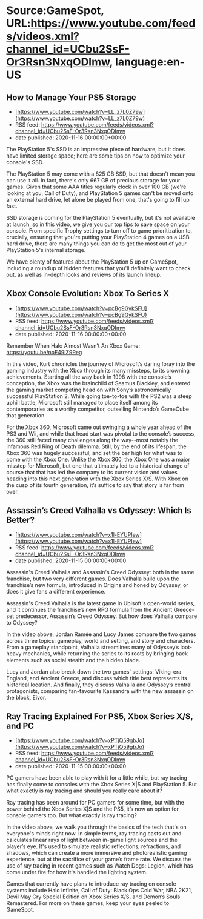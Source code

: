 # Source:GameSpot, URL:https://www.youtube.com/feeds/videos.xml?channel_id=UCbu2SsF-Or3Rsn3NxqODImw, language:en-US

## How to Manage Your PS5 Storage
 - [https://www.youtube.com/watch?v=LL_z7L0Z79w](https://www.youtube.com/watch?v=LL_z7L0Z79w)
 - RSS feed: https://www.youtube.com/feeds/videos.xml?channel_id=UCbu2SsF-Or3Rsn3NxqODImw
 - date published: 2020-11-16 00:00:00+00:00

The PlayStation 5's SSD is an impressive piece of hardware, but it does have limited storage space; here are some tips on how to optimize your console's SSD.

The PlayStation 5 may come with a 825 GB SSD, but that doesn't mean you can use it all. In fact, there's only 667 GB of precious storage for your games. Given that some AAA titles regularly clock in over 100 GB (we're looking at you, Call of Duty), and PlayStation 5 games can't be moved onto an external hard drive, let alone be played from one, that's going to fill up fast.

SSD storage is coming for the PlayStation 5 eventually, but it's not available at launch, so in this video, we give you our top tips to save space on your console. From specific Trophy settings to turn off to game prioritization to, crucially, ensuring that you're putting your PlayStation 4 games on a USB hard drive, there are many things you can do to get the most out of your PlayStation 5's internal storage. 

We have plenty of features about the PlayStation 5 up on GameSpot, including a roundup of hidden features that you'll definitely want to check out, as well as in-depth looks and reviews of its launch lineup.

## Xbox Console Evolution: Xbox To Series X
 - [https://www.youtube.com/watch?v=pcBg9GykSFU](https://www.youtube.com/watch?v=pcBg9GykSFU)
 - RSS feed: https://www.youtube.com/feeds/videos.xml?channel_id=UCbu2SsF-Or3Rsn3NxqODImw
 - date published: 2020-11-16 00:00:00+00:00

Remember When Halo Almost Wasn’t An Xbox Game: https://youtu.be/noE49iZ9Reg

In this video, Kurt chronicles the journey of Microsoft’s daring foray into the gaming industry with the Xbox through its many missteps, to its crowning achievements. Starting all the way back in 1998 with the console’s conception, the Xbox was the brainchild of Seamus Blackley, and entered the gaming market competing head on with Sony’s astronomically successful PlayStation 2. While going toe-to-toe with the PS2 was a steep uphill battle, Microsoft still managed to place itself among its contemporaries as a worthy competitor, outselling Nintendo’s GameCube that generation.

For the Xbox 360, Microsoft came out swinging a whole year ahead of the PS3 and Wii, and while that head start was pivotal to the console’s success, the 360 still faced many challenges along the way--most notably the infamous Red Ring of Death dilemma. Still, by the end of its lifespan, the Xbox 360 was hugely successful, and set the bar high for what was to come with the Xbox One. Unlike the Xbox 360, the Xbox One was a major misstep for Microsoft, but one that ultimately led to a historical change of course that that has led the company to its current vision and values heading into this next generation with the Xbox Series X/S. With Xbox on the cusp of its fourth generation, it’s suffice to say that story is far from over.

## Assassin’s Creed Valhalla vs Odyssey: Which Is Better?
 - [https://www.youtube.com/watch?v=x1l-EYUPIew](https://www.youtube.com/watch?v=x1l-EYUPIew)
 - RSS feed: https://www.youtube.com/feeds/videos.xml?channel_id=UCbu2SsF-Or3Rsn3NxqODImw
 - date published: 2020-11-15 00:00:00+00:00

Assassin's Creed Valhalla and Assassin's Creed Odyssey: both in the same franchise, but two very different games. Does Valhalla build upon the franchise’s new formula, introduced in Origins and honed by Odyssey, or does it give fans a different experience.

Assassin's Creed Valhalla is the latest game in Ubisoft's open-world series, and it continues the franchise’s new RPG formula from the Ancient Greece-set predecessor, Assassin’s Creed Odyssey. But how does Valhalla compare to Odyssey? 

In the video above, Jordan Ramée and Lucy James compare the two games across three topics: gameplay, world and setting, and story and characters. From a gameplay standpoint, Valhalla streamlines many of Odyssey’s loot-heavy mechanics, while returning the series to its roots by bringing back elements such as social stealth and the hidden blade. 

Lucy and Jordan also break down the two games' settings: Viking-era England, and Ancient Greece, and discuss which title best represents its historical location. And finally, they discuss Valhalla and Odyssey’s central protagonists, comparing fan-favourite Kassandra with the new assassin on the block, Eivor.

## Ray Tracing Explained For PS5, Xbox Series X/S, and PC
 - [https://www.youtube.com/watch?v=xPTjQ59gbJo](https://www.youtube.com/watch?v=xPTjQ59gbJo)
 - RSS feed: https://www.youtube.com/feeds/videos.xml?channel_id=UCbu2SsF-Or3Rsn3NxqODImw
 - date published: 2020-11-15 00:00:00+00:00

PC gamers have been able to play with it for a little while, but ray tracing has finally come to consoles with the Xbox Series X|S and PlayStation 5. But what exactly is ray tracing and should you really care about it?

Ray tracing has been around for PC gamers for some time, but with the power behind the Xbox Series X|S and the PS5, it’s now an option for console gamers too. But what exactly is ray tracing?

In the video above, we walk you through the basics of the tech that's on everyone's minds right now. In simple terms, ray tracing casts out and calculates linear rays of light between in-game light sources and the player’s eye. It's used to simulate realistic reflections, refractions, and shadows, which can create a more immersive and photorealistic gaming experience, but at the sacrifice of your game’s frame rate. We discuss the use of ray tracing in recent games such as Watch Dogs: Legion, which has come under fire for how it's handled the lighting system. 

Games that currently have plans to introduce ray tracing on console systems include Halo Infinite, Call of Duty: Black Ops Cold War, NBA 2K21, Devil May Cry Special Edition on Xbox Series X/S, and Demon’s Souls Remastered. For more on these games, keep your eyes peeled to GameSpot.

